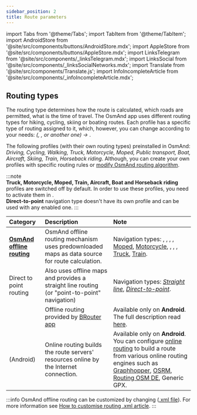 ```yaml
---
sidebar_position: 2
title: Route parameters
---
```


import Tabs from '@theme/Tabs';
import TabItem from '@theme/TabItem';
import AndroidStore from '@site/src/components/buttons/AndroidStore.mdx';
import AppleStore from '@site/src/components/buttons/AppleStore.mdx';
import LinksTelegram from '@site/src/components/_linksTelegram.mdx';
import LinksSocial from '@site/src/components/_linksSocialNetworks.mdx';
import Translate from '@site/src/components/Translate.js';
import InfoIncompleteArticle from '@site/src/components/_infoIncompleteArticle.mdx';


## Routing types  

The routing type determines how the route is calculated, which roads are permitted, what is the time of travel. The OsmAnd app uses different routing types for hiking, cycling, skiing or boating routes. Each profile has a specific type of routing assigned to it, which, however, you can change according to your needs: *<Translate android="true" ids="shared_string_menu,configure_profile"/> (<Translate android="true" ids="app_mode_boat"/>, <Translate android="true" ids="app_mode_car"/>, <Translate android="true" ids="app_mode_pedestrian"/> or another one) → <Translate android="true" ids="routing_settings_2,nav_type_hint"/>*.

The following profiles (with their own routing types) preinstalled in OsmAnd: *Driving, Cycling, Walking, Truck, Motorcycle, Moped, Public transport, Boat, Aircraft, Skiing, Train, Horseback riding*. Although, you can create your own profiles with specific routing rules or [modify OsmAnd routing algorithm](../routing/osmand-routing.md#customize-offline-routing).  

:::note  
**Truck, Motorcycle, Moped, Train, Aircraft, Boat and Horseback riding** profiles are switched off by default. In order to use these profiles, you need to activate them in *<Translate android="true" ids="shared_string_menu,shared_string_settings,application_profiles"/>*.  
**Direct-to-point** navigation type doesn't have its own profile and can be used with any enabled one.
:::

| Category | Description | Note |
|:------------|:---------------|:---------------|
| **[OsmAnd offline routing](./osmand-routing.md)**  |  OsmAnd offline routing mechanism uses predownloaded maps as data source for route calculation.|  Navigation types: [<Translate android="true" ids="app_mode_boat"/>](./boat-navigation.md), [<Translate android="true" ids="rendering_value_bicycle_name"/>](./bicycle-based-routing.md), [<Translate android="true" ids="rendering_value_car_name"/>](./car-based-routing.md),  [<Translate android="true" ids="horseback_riding"/>](./horse-routing.md), [Moped](./moped-routing.md), [Motorcycle](./car-based-routing.md#route-parameters---motorcycle), [<Translate android="true" ids="rendering_value_pedestrian_name"/>](./pedestrian-routing.md), [<Translate android="true" ids="app_mode_public_transport"/>](./public-transport-navigation.md), [<Translate android="true" ids="routing_profile_ski"/>](./ski-routing.md), [Truck](car-based-routing#route-parameters---truck), [Train](./train-routing.md).            |
| Direct to point routing |  Also uses offline maps and provides a straight line routing (or "point-to-point" navigation)  | Navigation types: *[Straight line](./straight-line-routing.md)*,  *[Direct-to-point](./direct-to-point-routing.md)*.  |
| <Translate android="true" ids="routing_profile_broutrer"/>  |  Offline routing provided by [BRouter app](https://brouter.de/)  | Available only on **Android**. The full description read [here](./brouter.md).   |
| <Translate android="true" ids="shared_string_online"/> (Android) |  Online routing builds the route servers' resources online by the Internet connection. | Available only on **Android**. You can configure [online routing](./online-routing.md) to build a route from various online routing engines such as [Graphhopper](https://graphhopper.com/), [OSRM](http://project-osrm.org/), [Routing OSM DE](https://routing.openstreetmap.de/), Generic GPX.  |

:::info
OsmAnd offline routing can be customized by changing ([.xml file](https://github.com/osmandapp/OsmAnd-resources/blob/master/routing/routing.xml)). For more information see [How to customise routing .xml article](../routing/osmand-routing.md#customize-offline-routing).
:::